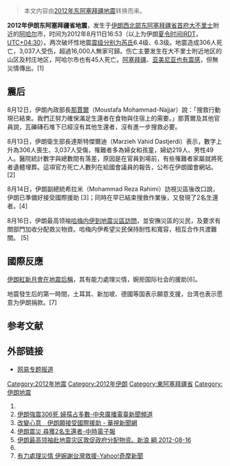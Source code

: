 > 本文内容由[2012年东阿塞拜疆地震](https://zh.wikipedia.org/wiki/2012年东阿塞拜疆地震)转换而来。


**2012年伊朗东阿塞拜疆省地震**，发生于[伊朗西北部](https://zh.wikipedia.org/wiki/伊朗 "wikilink")[东阿塞拜疆省首府](https://zh.wikipedia.org/wiki/东阿塞拜疆省 "wikilink")[大不里士](../Page/大不里士.md "wikilink")附近的[阿哈尔](../Page/阿哈尔.md "wikilink")市，时间为2012年8月11日16:53（以上为伊朗[夏令时间IRDT](https://zh.wikipedia.org/wiki/夏令时间 "wikilink")，[UTC](https://zh.wikipedia.org/wiki/UTC "wikilink")[+04:30](https://zh.wikipedia.org/wiki/UTC+4:30 "wikilink")）。两次破坏性地震[震级分别为](https://zh.wikipedia.org/wiki/震级 "wikilink")[芮氏](https://zh.wikipedia.org/wiki/芮氏 "wikilink")6.4级、6.3级。地震造成306人死亡，3,037人受伤，超過16,000人無家可歸。伤亡主要发生在大不里士附近地区的山区及村庄地区，阿哈尔市也有45人死亡。[阿塞拜疆](../Page/阿塞拜疆.md "wikilink")、[亚美尼亚也有震感](https://zh.wikipedia.org/wiki/亚美尼亚 "wikilink")，但無災情傳出。\[1\]

## 震后

8月12日，伊朗內政部長[那賈爾](https://zh.wikipedia.org/wiki/那賈爾 "wikilink")（Moustafa Mohammad-Najjar）說：「搜救行動現已結束。我們正努力確保滿足生還者在食物與住宿上的需要。」那賈爾及其他官員說，瓦礫磚石堆下已經沒有其他生還者，沒有進一步搜救必要。

8月13日，伊朗衛生部長達斯特傑爾迪（Marzieh Vahid Dastjerdi）表示，數字上升為306人喪生、3,037人受傷，罹難者多為婦女和孩童，婦幼219人、男性49人。醫院統計數字與總數間有落差，原因是在官員到場前，有些罹難者家屬就將死者遺體埋葬。這項官方死亡人數列在給國會議員的報告，公布在伊朗國會網站。\[2\]

8月14日，伊朗副總統希拉米（Mohammad Reza Rahimi）訪視災區後改口說，伊朗已準備好接受國際援助 \[3\]；同時在早已結束搜救作業後，又發現了2名生還者。\[4\]

8月16日，伊朗最高领袖[哈梅内伊到地震災區訪問](https://zh.wikipedia.org/wiki/阿里·哈米尼 "wikilink")，並安撫災區的災民，及要求有關部門加收分配救災物資。哈梅内伊希望災民保持耐性和寬容，相互合作共渡難關。 \[5\]

## 國際反應

[伊朗紅新月會在地震后稱](../Page/红十字会与红新月会国际联合会.md "wikilink")，其有能力處理災情，婉拒国际社会的援助\[6\]。

地震發生后的第一時間，土耳其、新加坡、德國等国表示願意支援，台湾也表示愿意为伊朗捐款。\[7\]

## 参考文献

## 外部链接

  - [网易专题报道](http://news.163.com/special/iranearthquakes2012/)

[Category:2012年地震](https://zh.wikipedia.org/wiki/Category:2012年地震 "wikilink") [Category:2012年伊朗](https://zh.wikipedia.org/wiki/Category:2012年伊朗 "wikilink") [Category:東阿塞拜疆省](https://zh.wikipedia.org/wiki/Category:東阿塞拜疆省 "wikilink") [Category:伊朗地震](https://zh.wikipedia.org/wiki/Category:伊朗地震 "wikilink")

1.
2.  [伊朗強震306死 婦孺占多數-中央廣播電臺新聞頻道](http://news.rti.org.tw/index_newsContent.aspx?nid=371276&id=6&id2=2)
3.  [改變心意　伊朗願接受國際援助 - 華視新聞網](http://news.cts.com.tw/nownews/general/201208/201208151073249.html)
4.  [伊朗震災 尋獲2名生還者-中時電子報](http://news.chinatimes.com/world/130504/132012081401386.html)
5.  [伊朗最高领袖赴地震灾区敦促政府分配物资。新浪 綱 2012-08-16](http://news.sina.com.cn/w/2012-08-16/232924981999.shtml)
6.
7.  [有力處理災情 伊婉謝台灣救援-Yahoo\!奇摩新聞](http://tw.news.yahoo.com/%E6%9C%89%E5%8A%9B%E8%99%95%E7%90%86%E7%81%BD%E6%83%85-%E4%BC%8A%E5%A9%89%E8%AC%9D%E5%8F%B0%E7%81%A3%E6%95%91%E6%8F%B4-012612591.html)